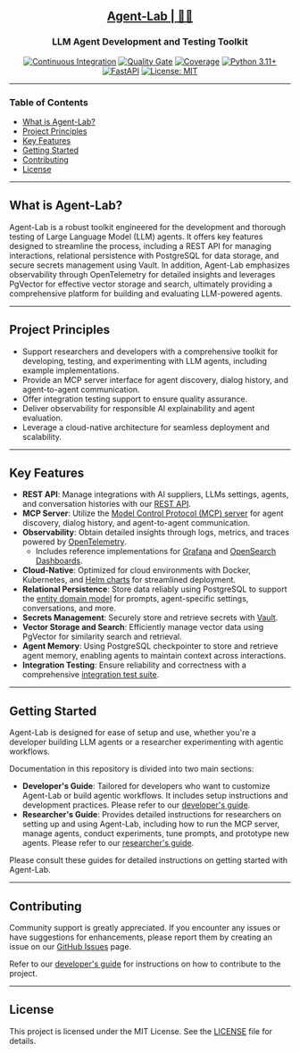 <h2 align="center"><a href="https://github.com/bsantanna/agent-lab">Agent-Lab | 🤖🧪</a></h2>
<h3 align="center">LLM Agent Development and Testing Toolkit</h3>

<div align="center">

[![Continuous Integration](https://github.com/bsantanna/agent-lab/actions/workflows/build.yml/badge.svg)](https://github.com/bsantanna/agent-lab/actions/workflows/build.yml)
[![Quality Gate](https://sonarcloud.io/api/project_badges/measure?project=bsantanna_agent-lab&metric=alert_status)](https://sonarcloud.io/dashboard?id=bsantanna_agent-lab)
[![Coverage](https://sonarcloud.io/api/project_badges/measure?project=bsantanna_agent-lab&metric=coverage)](https://sonarcloud.io/component_measures?metric=coverage&selected=bsantanna_agent-lab%3Aapp&id=bsantanna_agent-lab)
[![Python 3.11+](https://img.shields.io/badge/python-3.11+-blue.svg)](https://www.python.org/downloads/)
[![FastAPI](https://img.shields.io/badge/FastAPI-009485.svg?logo=fastapi&logoColor=white)](#key-features)
[![License: MIT](https://img.shields.io/badge/License-MIT-blue.svg)](doc/LICENSE.md)

</div>

---

### Table of Contents
- [What is Agent-Lab?](#what-is-agent-lab)
- [Project Principles](#project-principles)
- [Key Features](#key-features)
- [Getting Started](#getting-started)
- [Contributing](#contributing)
- [License](#license)

---

## What is Agent-Lab?

Agent-Lab is a robust toolkit engineered for the development and thorough testing of Large Language Model (LLM) agents. It offers key features designed to streamline the process, including a REST API for managing interactions, relational persistence with PostgreSQL for data storage, and secure secrets management using Vault. In addition, Agent-Lab emphasizes observability through OpenTelemetry for detailed insights and leverages PgVector for effective vector storage and search, ultimately providing a comprehensive platform for building and evaluating LLM-powered agents.

---

## Project Principles

- Support researchers and developers with a comprehensive toolkit for developing, testing, and experimenting with LLM agents, including example implementations.
- Provide an MCP server interface for agent discovery, dialog history, and agent-to-agent communication.
- Offer integration testing support to ensure quality assurance.
- Deliver observability for responsible AI explainability and agent evaluation.
- Leverage a cloud-native architecture for seamless deployment and scalability.

---

## Key Features

- **REST API**: Manage integrations with AI suppliers, LLMs settings, agents, and conversation histories with our [REST API](doc/REST_API.md).
- **MCP Server**: Utilize the [Model Control Protocol (MCP) server](doc/MCP.md) for agent discovery, dialog history, and agent-to-agent communication.
- **Observability**: Obtain detailed insights through logs, metrics, and traces powered by [OpenTelemetry](doc/OTEL.md).
  - Includes reference implementations for [Grafana](doc/otel/GRAFANA.md) and [OpenSearch Dashboards](doc/otel/OPENSEARCH.md).
- **Cloud-Native**: Optimized for cloud environments with Docker, Kubernetes, and [Helm charts](doc/CHARTS.md) for streamlined deployment.
- **Relational Persistence**: Store data reliably using PostgreSQL to support the [entity domain model](doc/DOMAIN.md) for prompts, agent-specific settings, conversations, and more.
- **Secrets Management**: Securely store and retrieve secrets with [Vault](doc/VAULT.md).
- **Vector Storage and Search**: Efficiently manage vector data using PgVector for similarity search and retrieval.
- **Agent Memory**: Using PostgreSQL checkpointer to store and retrieve agent memory, enabling agents to maintain context across interactions.
- **Integration Testing**: Ensure reliability and correctness with a comprehensive [integration test suite](doc/TESTS.md).

---

## Getting Started

Agent-Lab is designed for ease of setup and use, whether you're a developer building LLM agents or a researcher experimenting with agentic workflows.

Documentation in this repository is divided into two main sections:

- **Developer's Guide**: Tailored for developers who want to customize Agent-Lab or build agentic workflows. It includes setup instructions and development practices. Please refer to our [developer's guide](doc/DEV_GUIDE.md).
- **Researcher's Guide**: Provides detailed instructions for researchers on setting up and using Agent-Lab, including how to run the MCP server, manage agents, conduct experiments, tune prompts, and prototype new agents. Please refer to our [researcher's guide](doc/RESEARCHER_GUIDE.md).

Please consult these guides for detailed instructions on getting started with Agent-Lab.

---

## Contributing

Community support is greatly appreciated. If you encounter any issues or have suggestions for enhancements, please report them by creating an issue on our [GitHub Issues](https://github.com/bsantanna/agent-lab/issues) page.

Refer to our [developer's guide](doc/DEV_GUIDE.md) for instructions on how to contribute to the project.

---

## License

This project is licensed under the MIT License. See the [LICENSE](doc/LICENSE.md) file for details.
